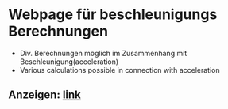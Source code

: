 # Webpage für beschleunigungs Berechnungen

- Div. Berechnungen möglich im Zusammenhang mit Beschleunigung(acceleration)
- Various calculations possible in connection with acceleration

## Anzeigen: [link](https://sauternic.github.io/Webpage-beschleunigungs-Berechnungen/)

